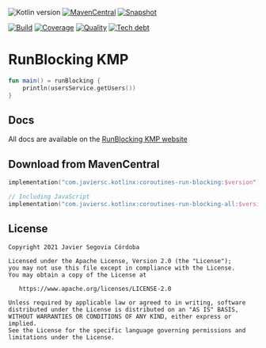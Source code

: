 ![Kotlin version](https://img.shields.io/badge/kotlin-1.6.10-blueviolet?logo=kotlin&logoColor=white)
[![MavenCentral](https://img.shields.io/maven-central/v/com.javiersc.run-blocking/run-blocking-core?label=MavenCentral)](https://repo1.maven.org/maven2/com/javiersc/run-blocking/run-blocking-core/)
[![Snapshot](https://img.shields.io/nexus/s/com.javiersc.run-blocking/run-blocking-core?server=https%3A%2F%2Foss.sonatype.org%2F&label=Snapshot)](https://oss.sonatype.org/content/repositories/snapshots/com/javiersc/run-blocking/run-blocking-core/)

[![Build](https://img.shields.io/github/workflow/status/JavierSegoviaCordoba/run-blocking-kmp/build-kotlin?label=Build&logo=GitHub)](https://github.com/JavierSegoviaCordoba/run-blocking-kmp/tree/main)
[![Coverage](https://img.shields.io/sonar/coverage/com.javiersc.run-blocking:run-blocking-kmp?label=Coverage&logo=SonarCloud&logoColor=white&server=https%3A%2F%2Fsonarcloud.io)](https://sonarcloud.io/dashboard?id=com.javiersc.run-blocking:run-blocking-kmp)
[![Quality](https://img.shields.io/sonar/quality_gate/com.javiersc.run-blocking:run-blocking-kmp?label=Quality&logo=SonarCloud&logoColor=white&server=https%3A%2F%2Fsonarcloud.io)](https://sonarcloud.io/dashboard?id=com.javiersc.run-blocking:run-blocking-kmp)
[![Tech debt](https://img.shields.io/sonar/tech_debt/com.javiersc.run-blocking:run-blocking-kmp?label=Tech%20debt&logo=SonarCloud&logoColor=white&server=https%3A%2F%2Fsonarcloud.io)](https://sonarcloud.io/dashboard?id=com.javiersc.run-blocking:run-blocking-kmp)

# RunBlocking KMP

```kotlin
fun main() = runBlocking {
    println(usersService.getUsers())
}
```

## Docs

All docs are available on the [RunBlocking KMP website](https://run-blocking-kmp.javiersc.com)

## Download from MavenCentral

```kotlin
implementation("com.javiersc.kotlinx:coroutines-run-blocking:$version")

// Including JavaScript
implementation("com.javiersc.kotlinx:coroutines-run-blocking-all:$version")
```

## License

```
Copyright 2021 Javier Segovia Córdoba

Licensed under the Apache License, Version 2.0 (the "License");
you may not use this file except in compliance with the License.
You may obtain a copy of the License at

   https://www.apache.org/licenses/LICENSE-2.0

Unless required by applicable law or agreed to in writing, software
distributed under the License is distributed on an "AS IS" BASIS,
WITHOUT WARRANTIES OR CONDITIONS OF ANY KIND, either express or implied.
See the License for the specific language governing permissions and
limitations under the License.
```
